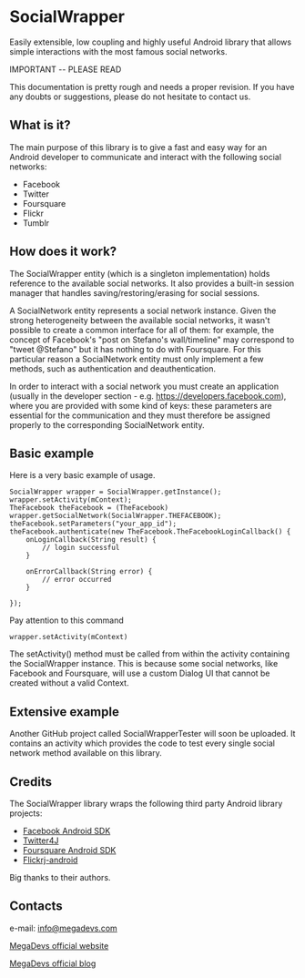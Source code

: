 SocialWrapper
=============

Easily extensible, low coupling and highly useful Android library that allows simple interactions with the most famous social networks.

IMPORTANT -- PLEASE READ

This documentation is pretty rough and needs a proper revision. If you have any doubts or suggestions, please do not hesitate to contact us.

What is it?
-----------

The main purpose of this library is to give a fast and easy way for an Android developer to communicate and interact with the following social networks:

* Facebook
* Twitter
* Foursquare
* Flickr
* Tumblr

How does it work?
-----------------

The SocialWrapper entity (which is a singleton implementation) holds reference to the available social networks. It also provides a built-in session manager that handles saving/restoring/erasing for social sessions.

A SocialNetwork entity represents a social network instance. Given the strong heterogeneity between the available social networks, it wasn't possible to create a common interface for all of them: for example, the concept of Facebook's "post on Stefano's wall/timeline" may correspond to "tweet @Stefano" but it has nothing to do with Foursquare. For this particular reason a SocialNetwork entity must only implement a few methods, such as authentication and deauthentication.

In order to interact with a social network you must create an application (usually in the developer section - e.g. https://developers.facebook.com), where you are provided with some kind of keys: these parameters are essential for the communication and they must therefore be assigned properly to the corresponding SocialNetwork entity.

Basic example
-------------

Here is a very basic example of usage.

	SocialWrapper wrapper = SocialWrapper.getInstance();
	wrapper.setActivity(mContext);
	TheFacebook theFacebook = (TheFacebook) wrapper.getSocialNetwork(SocialWrapper.THEFACEBOOK);
	theFacebook.setParameters("your_app_id");
	theFacebook.authenticate(new TheFacebook.TheFacebookLoginCallback() {
		onLoginCallback(String result) {
			// login successful
		}

		onErrorCallback(String error) {
			// error occurred
		}

	});

Pay attention to this command

	wrapper.setActivity(mContext)

The setActivity() method must be called from within the activity containing the SocialWrapper instance. This is because some social networks, like Facebook and Foursquare, will use a custom Dialog UI that cannot be created without a valid Context.

Extensive example
-----------------

Another GitHub project called SocialWrapperTester will soon be uploaded. It contains an activity which provides the code to test every single social network method available on this library.

Credits
-------

The SocialWrapper library wraps the following third party Android library projects:

* [Facebook Android SDK](https://github.com/facebook/facebook-android-sdk)
* [Twitter4J](http://twitter4j.org/en/index.html)
* [Foursquare Android SDK](https://github.com/jiramot/foursquare-android-sdk)
* [Flickrj-android](http://code.google.com/p/flickrj-android/)
 
Big thanks to their authors. 

Contacts
--------

e-mail: info@megadevs.com

[MegaDevs official website](http://megadevs.com/)

[MegaDevs official blog](http://megazine.megadevs.com)
